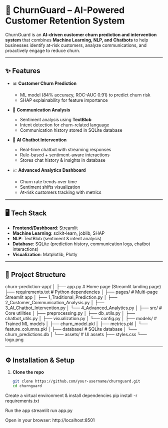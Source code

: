 # 🤖 ChurnGuard – AI-Powered Customer Retention System

ChurnGuard is an **AI-driven customer churn prediction and intervention system** that combines **Machine Learning, NLP, and Chatbots** to help businesses identify at-risk customers, analyze communications, and proactively engage to reduce churn.

---

## ✨ Features

- 📊 **Customer Churn Prediction**
  - ML model (84% accuracy, ROC-AUC 0.91) to predict churn risk  
  - SHAP explainability for feature importance  

- 💬 **Communication Analysis**
  - Sentiment analysis using **TextBlob**  
  - Intent detection for churn-related language  
  - Communication history stored in SQLite database  

- 🤖 **AI Chatbot Intervention**
  - Real-time chatbot with streaming responses  
  - Rule-based + sentiment-aware interactions  
  - Stores chat history & insights in database  

- 📈 **Advanced Analytics Dashboard**
  - Churn rate trends over time  
  - Sentiment shifts visualization  
  - At-risk customers tracking with metrics  

---

## 🖥️ Tech Stack

- **Frontend/Dashboard**: [Streamlit](https://streamlit.io/)  
- **Machine Learning**: scikit-learn, joblib, SHAP  
- **NLP**: TextBlob (sentiment & intent analysis)  
- **Database**: SQLite (prediction history, communication logs, chatbot interactions)  
- **Visualization**: Matplotlib, Plotly  

---

## 📂 Project Structure
churn-prediction-app/
│
├── app.py # Home page (Streamlit landing page)
├── requirements.txt # Python dependencies
│
├── pages/ # Multi-page Streamlit app
│ ├── 1_Traditional_Prediction.py
│ ├── 2_Customer_Communication_Analysis.py
│ ├── 3_AI_Chatbot_Intervention.py
│ └── 4_Advanced_Analytics.py
│
├── src/ # Core utilities
│ ├── preprocessing.py
│ ├── db_utils.py
│ ├── chatbot_utils.py
│ ├── visualization.py
│ └── config.py
│
├── models/ # Trained ML models
│ ├── churn_model.pkl
│ ├── metrics.pkl
│ └── feature_columns.pkl
│
├── database/ # SQLite database
│ └── churn_predictions.db
│
└── assets/ # UI assets
├── styles.css
└── logo.png


---

## ⚙️ Installation & Setup
1. **Clone the repo**
   ```bash
   git clone https://github.com/your-username/churnguard.git
   cd churnguard
Create a virtual environment & install dependencies
pip install -r requirements.txt

Run the app
streamlit run app.py

Open in your browser: http://localhost:8501

